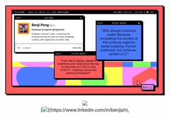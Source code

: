 ![My Card](https://raw.githubusercontent.com/benjipeng/assets/main/ac/site/card.svg)

<div align="center">

<img src="https://github.com/benjipeng/benjipeng/actions/workflows/main.yml/badge.svg">

</div>



<div align="center">
[<img src="https://img.shields.io/badge/LinkedIn-0077B5?style=flat-square&logo=linkedin&logoColor=white">](https://www.linkedin.com/in/benjiph),
  
</div>
